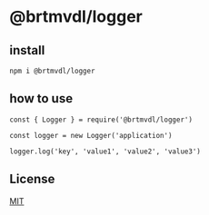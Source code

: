 # @brtmvdl/logger

## install

```
npm i @brtmvdl/logger
```

## how to use

```
const { Logger } = require('@brtmvdl/logger')

const logger = new Logger('application')

logger.log('key', 'value1', 'value2', 'value3')
```

## License

[MIT](./LICENSE)
